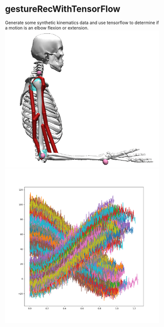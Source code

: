 # gestureRecWithTensorFlow
Generate some synthetic kinematics data and use tensorflow to determine if a motion is an elbow flexion or extension.
![](https://github.com/Aravind-Sundararajan/gestureRecWithTensorFlow/blob/master/arm26.png)
![](https://github.com/Aravind-Sundararajan/gestureRecWithTensorFlow/blob/master/test_set.png)
